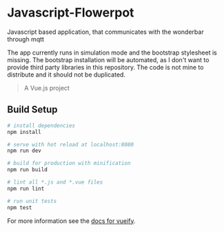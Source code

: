 # Javascript-Flowerpot

Javascript based application, that communicates with the wonderbar through mqtt

The app currently runs in simulation mode and the bootstrap stylesheet is
missing. The bootstrap installation will be automated, as I don't want to
provide third party libraries in this repository. The code is not mine to
distribute and it should not be duplicated.

> A Vue.js project

## Build Setup

``` bash
# install dependencies
npm install

# serve with hot reload at localhost:8080
npm run dev

# build for production with minification
npm run build

# lint all *.js and *.vue files
npm run lint

# run unit tests
npm test
```

For more information see the [docs for vueify](https://github.com/vuejs/vueify).
